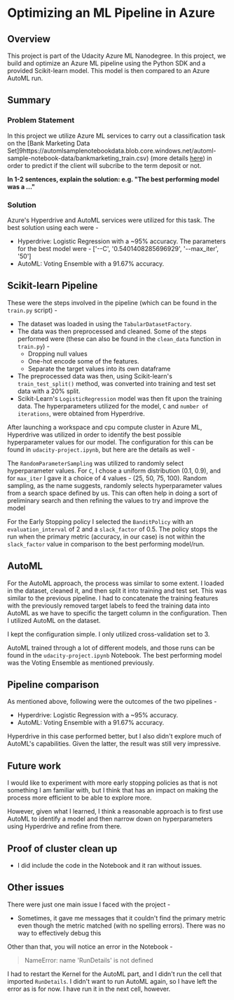 # Optimizing an ML Pipeline in Azure

## Overview
This project is part of the Udacity Azure ML Nanodegree.
In this project, we build and optimize an Azure ML pipeline using the Python SDK and a provided Scikit-learn model.
This model is then compared to an Azure AutoML run.

## Summary

### Problem Statement
In this project we utilize Azure ML services to carry out a classification task on the [Bank Marketing Data Set]9https://automlsamplenotebookdata.blob.core.windows.net/automl-sample-notebook-data/bankmarketing_train.csv) (more details [here](https://archive.ics.uci.edu/ml/datasets/Bank+Marketing)) in order to predict if the client will subcribe to the term deposit or not.

**In 1-2 sentences, explain the solution: e.g. "The best performing model was a ..."**
### Solution
Azure's Hyperdrive and AutoML services were utilized for this task. The best solution using each were -

- Hyperdrive: Logistic Regression with a ~95% accuracy. The parameters for the best model were - ['--C', '0.5401408285696929', '--max_iter', '50']
- AutoML: Voting Ensemble with a 91.67% accuracy.

## Scikit-learn Pipeline

These were the steps involved in the pipeline (which can be found in the `train.py` script) -
- The dataset was loaded in using the `TabularDatasetFactory`. 
- The data was then preprocessed and cleaned. Some of the steps performed were (these can also be found in the `clean_data` function in `train.py`) -
  - Dropping null values
  - One-hot encode some of the features.
  - Separate the target values into its own dataframe
- The preprocessed data was then, using Scikit-learn's `train_test_split()` method, was converted into training and test set data with a 20% split.
- Scikit-Learn's `LogisticRegression` model was then fit upon the training data. The hyperparameters utilized for the model, `C` and `number of iterations`, were obtained from Hyperdrive.

After launching a workspace and cpu compute cluster in Azure ML, Hyperdrive was utilized in order to identify the best possible hyperparameter values for our model. The configuration for this can be found in `udacity-project.ipynb`, but here are the details as well -

The `RandomParameterSampling` was utilized to randomly select hyperparameter values. For `C`, I chose a uniform distribution (0.1, 0.9), and for `max_iter` I gave it a choice of 4 values - (25, 50, 75, 100). Random sampling, as the name suggests, randomly selects hyperparameter values from a search space defined by us. This can often help in doing a sort of preliminary search and then refining the values to try and improve the model

For the Early Stopping policy I selected the `BanditPolicy` with an `evaluation_interval` of 2 and a `slack_factor` of 0.5. The policy stops the run when the primary metric (accuracy, in our case) is not within the `slack_factor` value in comparison to the best performing model/run.

## AutoML
For the AutoML approach, the process was similar to some extent. I loaded in the dataset, cleaned it, and then split it into training and test set. This was similar to the previous pipeline. I had to concatenate the training features with the previously removed target labels to feed the training data into AutoML as we have to specific the targett column in the configuration. Then I utilized AutoML on the dataset.

I kept the configuration simple. I only utilized cross-validation set to 3.

AutoML trained through a lot of different models, and those runs can be found in the `udacity-project.ipynb` Notebook. The best performing model was the Voting Ensemble as mentioned previously.


## Pipeline comparison
As mentioned above, following were the outcomes of the two pipelines - 

- Hyperdrive: Logistic Regression with a ~95% accuracy.
- AutoML: Voting Ensemble with a 91.67% accuracy.

Hyperdrive in this case performed better, but I also didn't explore much of AutoML's capabilities. Given the latter, the result was still very impressive.

## Future work
I would like to experiment with more early stopping policies as that is not something I am familiar with, but I think that has an impact on making the process more efficient to be able to explore more. 

However, given what I learned, I think a reasonable approach is to first use AutoML to identify a model and then narrow down on hyperparameters using Hyperdrive and refine from there. 

## Proof of cluster clean up
- I did include the code in the Notebook and it ran without issues.

## Other issues

There were just one main issue I faced with the project -

- Sometimes, it gave me messages that it couldn't find the primary metric even though the metric matched (with no spelling errors). There was no way to effectively debug this

Other than that, you will notice an error in the Notebook - 

> NameError: name 'RunDetails' is not defined

I had to restart the Kernel for the AutoML part, and I didn't run the cell that imported `RunDetails`. I didn't want to run AutoML again, so I have left the error as is for now. I have run it in the next cell, however.
